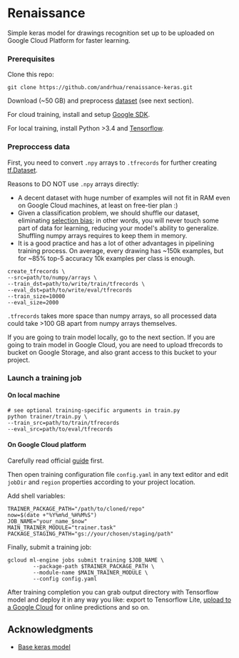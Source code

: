# Renaissance

Simple keras model for drawings recognition set up to be uploaded on Google Cloud Platform for faster learning.

### Prerequisites

Clone this repo:

```
git clone https://github.com/andrhua/renaissance-keras.git
```

Download (~50 GB) and preprocess [dataset](https://console.cloud.google.com/storage/browser/quickdraw_dataset/full/numpy_bitmap) (see next section).

For cloud training, install and setup [Google SDK](https://cloud.google.com/sdk/).

For local training, install Python >3.4 and [Tensorflow](https://www.tensorflow.org/install).

### Preproccess data

First, you need to convert `.npy` arrays to `.tfrecords` for further creating [tf.Dataset](https://www.tensorflow.org/guide/datasets).

Reasons to DO NOT use `.npy` arrays directly:
* A decent dataset with huge number of examples will not fit in RAM even on Google Cloud machines, at least on free-tier plan :)
* Given a classification problem, we should shuffle our dataset, eliminating [selection bias](https://developers.google.com/machine-learning/crash-course/fairness/types-of-bias); in other words, you will never touch some part of data for learning, reducing your model's ability to generalize. Shuffling numpy arrays requires to keep them in memory.
* It is a good practice and has a lot of other advantages in pipelining training process.
On average, every drawing has ~150k examples, but for ~85% top-5 accuracy 10k examples per class is enough.

```
create_tfrecords \
--src=path/to/numpy/arrays \ 
--train_dst=path/to/write/train/tfrecords \
--eval_dst=path/to/write/eval/tfrecords
--train_size=10000
--eval_size=2000
```
`.tfrecords` takes more space than numpy arrays, so all processed data could take >100 GB apart from numpy arrays themselves.

If you are going to train model locally, go to the next section.
If you are going to train model in Google Cloud, you are need to upload tfrecords to bucket on Google Storage, and also grant access to this bucket to your project.

### Launch a training job
#### On local machine
```
# see optional training-specific arguments in train.py
python trainer/train.py \
--train_src=path/to/train/tfrecords
--eval_src=path/to/eval/tfrecords
```

#### On Google Cloud platform
Carefully read official [guide](https://cloud.google.com/ml-engine/docs/tensorflow/training-jobs) first.

Then open training configuration file `config.yaml` in any text editor and edit `jobDir` and `region` properties according to your project location.

Add shell variables:
```
TRAINER_PACKAGE_PATH="/path/to/cloned/repo"
now=$(date +"%Y%m%d_%H%M%S")
JOB_NAME="your_name_$now"
MAIN_TRAINER_MODULE="trainer.task"
PACKAGE_STAGING_PATH="gs://your/chosen/staging/path"
```
Finally, submit a training job:
```
gcloud ml-engine jobs submit training $JOB_NAME \
        --package-path $TRAINER_PACKAGE_PATH \
        --module-name $MAIN_TRAINER_MODULE \
        --config config.yaml
```
After training completion you can grab output directory with Tensorflow model and deploy it in any way you like: export to Tensorflow Lite, [upload to a Google Cloud](https://cloud.google.com/ml-engine/docs/tensorflow/deploying-models) for online predictions and so on.

## Acknowledgments

* [Base keras model](https://medium.com/tensorflow/train-on-google-colab-and-run-on-the-browser-a-case-study-8a45f9b1474e)
